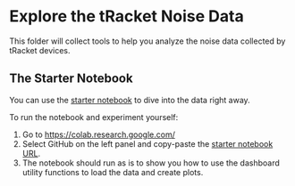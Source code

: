 # Explore the tRacket Noise Data

This folder will collect tools to help you analyze the noise data collected by tRacket devices.

## The Starter Notebook

You can use the [starter notebook](explore_noise_starter_notebook.ipynb) to dive into the data right away. 

To run the notebook and experiment yourself:
1. Go to https://colab.research.google.com/
2. Select GitHub on the left panel and copy-paste the [starter notebook URL](https://github.com/CivicTechTO/tRacket-dashboard/blob/main/notebooks/explore_noise_starter_notebook.ipynb).
3. The notebook should run as is to show you how to use the dashboard utility functions to load the data and create plots.
